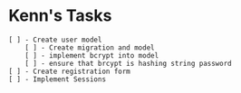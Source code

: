 # Kenn's Tasks
    [ ] - Create user model
        [ ] - Create migration and model
        [ ] - implement bcrypt into model
        [ ] - ensure that brcypt is hashing string password
    [ ] - Create registration form
    [ ] - Implement Sessions
#
